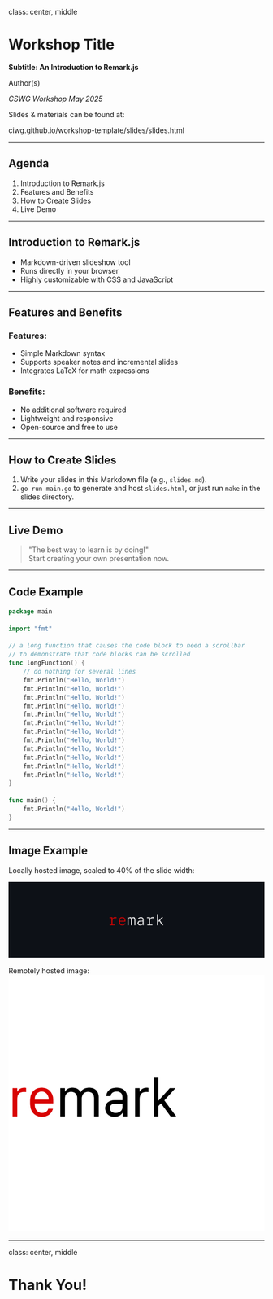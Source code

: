 class: center, middle

# Workshop Title

**Subtitle: An Introduction to Remark.js**

Author(s)

*CSWG Workshop May 2025*

Slides & materials can be found at:

ciwg.github.io/workshop-template/slides/slides.html

---

## Agenda

1. Introduction to Remark.js
2. Features and Benefits
3. How to Create Slides
4. Live Demo

---

## Introduction to Remark.js

- Markdown-driven slideshow tool
- Runs directly in your browser
- Highly customizable with CSS and JavaScript

---

## Features and Benefits

### Features:
- Simple Markdown syntax
- Supports speaker notes and incremental slides
- Integrates LaTeX for math expressions

### Benefits:
- No additional software required
- Lightweight and responsive
- Open-source and free to use

---

## How to Create Slides

1. Write your slides in this Markdown file (e.g., `slides.md`).
2. `go run main.go` to generate and host `slides.html`, or just run `make`
   in the slides directory.

---

## Live Demo

> "The best way to learn is by doing!"  
> Start creating your own presentation now.

---

## Code Example

```go
package main

import "fmt"

// a long function that causes the code block to need a scrollbar
// to demonstrate that code blocks can be scrolled
func longFunction() {
    // do nothing for several lines
    fmt.Println("Hello, World!")
    fmt.Println("Hello, World!")
    fmt.Println("Hello, World!")
    fmt.Println("Hello, World!")
    fmt.Println("Hello, World!")
    fmt.Println("Hello, World!")
    fmt.Println("Hello, World!")
    fmt.Println("Hello, World!")
    fmt.Println("Hello, World!")
    fmt.Println("Hello, World!")
    fmt.Println("Hello, World!")
    fmt.Println("Hello, World!")
}

func main() {
    fmt.Println("Hello, World!")
}
```

---

## Image Example

Locally hosted image, scaled to 40% of the slide width:

![:img Local Image, 40%](images/logo.svg)

Remotely hosted image:
![Remark.js Logo](https://raw.githubusercontent.com/remarkjs/remark/1f338e72/logo.svg?sanitize=true)

---

class: center, middle

# Thank You!

